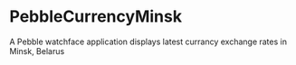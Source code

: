 # PebbleCurrencyMinsk
A Pebble watchface application displays latest currancy exchange rates in Minsk, Belarus
